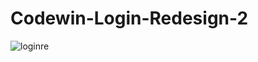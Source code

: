 # Codewin-Login-Redesign-2


![loginre](https://user-images.githubusercontent.com/79661381/116793752-eeb5b900-aac8-11eb-8db9-2946f74b681f.JPG)
